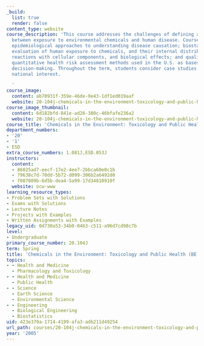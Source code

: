 ```yaml
---
_build:
  list: true
  render: false
content_type: website
course_description: 'This course addresses the challenges of defining a relationship
  between exposure to environmental chemicals and human disease. Course topics include
  epidemiological approaches to understanding disease causation; biostatistical methods;
  evaluation of human exposure to chemicals, and their internal distribution, metabolism,
  reactions with cellular components, and biological effects; and qualitative and
  quantitative health risk assessment methods used in the U.S. as bases for regulatory
  decision-making. Throughout the term, students consider case studies of local and
  national interest.

  '
course_image:
  content: ab70931f-359e-46de-9e43-1df1ed019aaf
  website: 20-104j-chemicals-in-the-environment-toxicology-and-public-health-be-104j-spring-2005
course_image_thumbnail:
  content: 6d182bfd-841e-ad26-380c-46bfafe236a2
  website: 20-104j-chemicals-in-the-environment-toxicology-and-public-health-be-104j-spring-2005
course_title: 'Chemicals in the Environment: Toxicology and Public Health (BE.104J)'
department_numbers:
- '20'
- '1'
- ESD
extra_course_numbers: 1.081J,ESD.053J
instructors:
  content:
  - 86025ad7-eecf-17e2-4ee7-2bbca60e0c1b
  - 79638c7d-70dd-5b72-d099-306b2a6492d0
  - f087089b-6d5b-dea4-5a99-17d34810910f
  website: ocw-www
learning_resource_types:
- Problem Sets with Solutions
- Exams with Solutions
- Lecture Notes
- Projects with Examples
- Written Assignments with Examples
legacy_uid: 0d730a53-34b0-0463-c511-a96d7cd98c7b
level:
- Undergraduate
primary_course_number: 20.104J
term: Spring
title: 'Chemicals in the Environment: Toxicology and Public Health (BE.104J)'
topics:
- - Health and Medicine
  - Pharmacology and Toxicology
- - Health and Medicine
  - Public Health
- - Science
  - Earth Science
  - Environmental Science
- - Engineering
  - Biological Engineering
  - Biostatistics
uid: 423e370a-1714-4199-afa3-adb211d49254
url_path: courses/20-104j-chemicals-in-the-environment-toxicology-and-public-health-be-104j-spring-2005
year: '2005'
---
```

